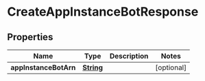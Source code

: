 

# CreateAppInstanceBotResponse


## Properties

| Name | Type | Description | Notes |
|------------ | ------------- | ------------- | -------------|
|**appInstanceBotArn** | [**String**](String.md) |  |  [optional] |



